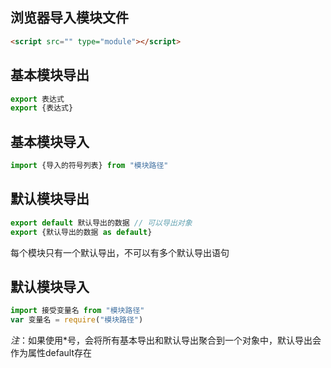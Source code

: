 ## 浏览器导入模块文件

```html
<script src="" type="module"></script>
```

## 基本模块导出

```javascript
export 表达式
export {表达式}
```

## 基本模块导入

```javascript
import {导入的符号列表} from "模块路径"
```

## 默认模块导出

```javascript
export default 默认导出的数据 // 可以导出对象
export {默认导出的数据 as default}
```

每个模块只有一个默认导出，不可以有多个默认导出语句

## 默认模块导入

```javascript
import 接受变量名 from "模块路径"
var 变量名 = require("模块路径")
```

*注*：如果使用*号，会将所有基本导出和默认导出聚合到一个对象中，默认导出会作为属性default存在